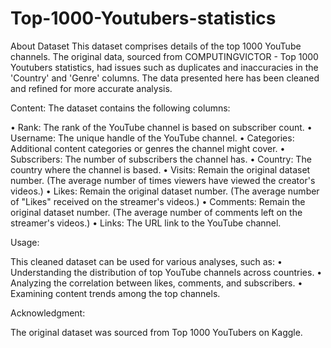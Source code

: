 # Top-1000-Youtubers-statistics

About Dataset
This dataset comprises details of the top 1000 YouTube channels. The original data, sourced from COMPUTINGVICTOR - Top 1000 Youtubers statistics, had issues such as duplicates and inaccuracies in the 'Country' and 'Genre' columns. The data presented here has been cleaned and refined for more accurate analysis.


Content:
The dataset contains the following columns:

•	Rank: The rank of the YouTube channel is based on subscriber count.
•	Username: The unique handle of the YouTube channel.
•	Categories: Additional content categories or genres the channel might cover.
•	Subscribers: The number of subscribers the channel has.
•	Country: The country where the channel is based.
•	Visits: Remain the original dataset number. (The average number of times viewers have viewed the creator's videos.)
•	Likes: Remain the original dataset number. (The average number of "Likes" received on the streamer's videos.)
•	Comments: Remain the original dataset number. (The average number of comments left on the streamer's videos.)
•	Links: The URL link to the YouTube channel.


Usage:

This cleaned dataset can be used for various analyses, such as:
•	Understanding the distribution of top YouTube channels across countries.
•	Analyzing the correlation between likes, comments, and subscribers.
•	Examining content trends among the top channels.

Acknowledgment:

The original dataset was sourced from Top 1000 YouTubers on Kaggle.
